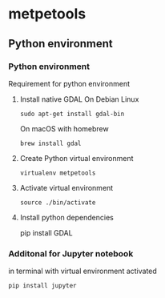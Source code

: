 # metpetools



## Python environment

### Python environment
Requirement for python environment

1. Install native GDAL
    On Debian Linux

    `sudo apt-get install gdal-bin`

    On macOS with homebrew

    `brew install gdal`

2. Create Python virtual environment 

    `virtualenv metpetools` 

3. Activate virtual environment

    `source ./bin/activate`

4. Install python dependencies

    pip install GDAL

### Additonal for Jupyter notebook
in terminal with virtual environment activated

    pip install jupyter
   


